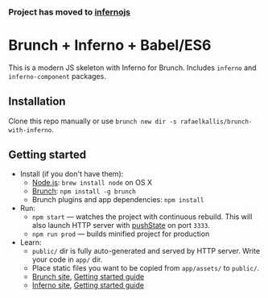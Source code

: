 ### Project has moved to [infernojs](https://github.com/infernojs/brunch-with-inferno)

# Brunch + Inferno + Babel/ES6

This is a modern JS skeleton with Inferno for Brunch. Includes `inferno` and `inferno-component` packages.

## Installation

Clone this repo manually or use `brunch new dir -s rafaelkallis/brunch-with-inferno`.

## Getting started

* Install (if you don't have them):
    * [Node.js](http://nodejs.org): `brew install node` on OS X
    * [Brunch](http://brunch.io): `npm install -g brunch`
    * Brunch plugins and app dependencies: `npm install`
* Run:
    * `npm start` — watches the project with continuous rebuild. This will also launch HTTP server with [pushState](https://developer.mozilla.org/en-US/docs/Web/Guide/API/DOM/Manipulating_the_browser_history) on port `3333`.
    * `npm run prod` — builds minified project for production
* Learn:
    * `public/` dir is fully auto-generated and served by HTTP server.  Write your code in `app/` dir.
    * Place static files you want to be copied from `app/assets/` to `public/`.
    * [Brunch site](http://brunch.io), [Getting started guide](https://github.com/brunch/brunch-guide#readme)
	* [Inferno site](https://infernojs.org), [Getting started guide](https://infernojs.org/docs/guides/getting-started)
